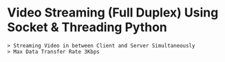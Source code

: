 # Video Streaming (Full Duplex) Using Socket & Threading Python
 
    > Streaming Video in between Client and Server Simultaneously
    > Max Data Transfer Rate 3Kbps